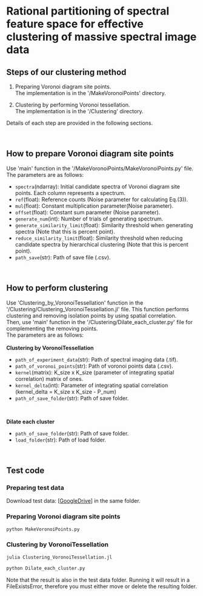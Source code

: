 # Rational partitioning of spectral feature space for effective clustering of massive spectral image data


## Steps of our clustering method
1. Preparing Voronoi diagram site points.  
   The implementation is in the '/MakeVoronoiPoints' directory.
   
2. Clustering by performing Voronoi tessellation.  
   The implementation is in the '/Clustering' directory.
   
Details of each step are provided in the following sections.  

<br>

## How to prepare Voronoi diagram site points
Use 'main' function in the '/MakeVoronoiPoints/MakeVoronoiPoints.py' file. The parameters are as follows:  

- `spectra`(ndarray): Initial candidate spectra of Voronoi diagram site points. Each column represents a spectrum.  
- `ref`(float): Reference counts (Noise parameter for calculating Eq.(3)).  
- `mul`(float): Constant multiplication parameter(Noise parameter).  
- `offset`(float): Constant sum parameter (Noise parameter).  
- `generate_num`(int): Number of trials of generating spectrum.  
- `generate_similarity_limit`(float): Similarity threshold when generating spectra (Note that this is percent point).  
- `reduce_similarity_limit`(float): Similarity threshold when reducing candidate spectra by hierarchical clustering (Note that this is percent point).  
- `path_save`(str): Path of save file (.csv).

<br>

## How to perform clustering
Use 'Clustering_by_VoronoiTessellation' function in the '/Clustering/Clustering_VoronoiTessellation.jl' file. This function performs clustering and removing isolation points by using spatial correlation.  
Then, use 'main' function in the '/Clustering/Dilate_each_cluster.py' file for complementing the removing points.   
The parameters are as follows:  
<br>
**Clustering by VoronoiTessellation**
- `path_of_experiment_data`(str): Path of spectral imaging data (.tif).  
- `path_of_voronoi_points`(str): Path of voronoi points data (.csv).
- `kernel`(matrix): K_size x K_size (parameter of integrating spatial correlation) matrix of ones.
- `kernel_delta`(int): Parameter of integrating spatial correlation (kernel_delta = K_size x K_size - P_num)
- `path_of_save_folder`(str): Path of save folder.
<br>

**Dilate each cluster**  
- `path_of_save_folder`(str): Path of save folder.
- `load_folder`(str): Path of load folder.

<br>

## Test code
### Preparing test data
Download test data: [[GoogleDrive](https://drive.google.com/drive/folders/1TEAbpo5oTvh54pXha75B332jw5ADN_6o?usp=drive_link)] in the same folder.

### Preparing Voronoi diagram site points
```bash
python MakeVoronoiPoints.py
```

### Clustering by VoronoiTessellation
```bash
julia Clustering_VoronoiTessellation.jl
```
```bash
python Dilate_each_cluster.py
```
Note that the result is also in the test data folder. Running it will result in a FileExistsError, therefore you must either move or delete the resulting folder.
